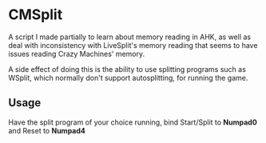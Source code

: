 # CMSplit
A script I made partially to learn about memory reading in AHK, as well as deal with inconsistency with LiveSplit's memory reading that seems to have issues reading Crazy Machines' memory.

A side effect of doing this is the ability to use splitting programs such as WSplit, which normally don't support autosplitting, for running the game.

## Usage
Have the split program of your choice running, bind Start/Split to **Numpad0** and Reset to **Numpad4**
